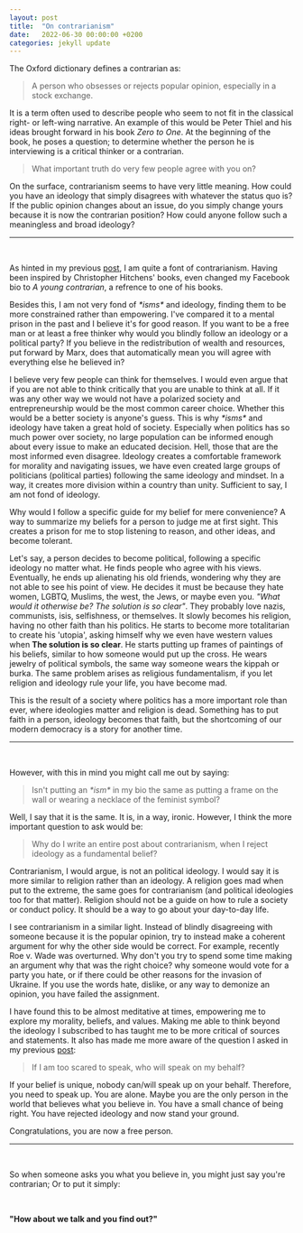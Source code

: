 ```yaml
---
layout: post
title:  "On contrarianism"
date:   2022-06-30 00:00:00 +0200
categories: jekyll update
---
```

The Oxford dictionary defines a contrarian as:

> A person who obsesses or rejects popular opinion, especially in a stock exchange.

It is a term often used to describe people who seem to not fit in the classical right- or left-wing narrative. An example of this would be Peter Thiel and his ideas brought forward in his book *Zero to One*. At the beginning of the book, he poses a question; to determine whether the person he is interviewing is a critical thinker or a contrarian.

> What important truth do very few people agree with you on?

On the surface, contrarianism seems to have very little meaning. How could you have an ideology that simply disagrees with whatever the status quo is? If the public opinion changes about an issue, do you simply change yours because it is now the contrarian position? How could anyone follow such a meaningless and broad ideology?

---
<br>

As hinted in my previous [post][21CenturyMan], I am quite a font of contrarianism. Having been inspired by Christopher Hitchens' books, even changed my Facebook bio to *A young contrarian*, a refrence to one of his books. 

Besides this, I am not very fond of *\*isms\** and ideology, finding them to be more constrained rather than empowering. I've compared it to a mental prison in the past and I believe it's for good reason. If you want to be a free man or at least a free thinker why would you blindly follow an ideology or a political party? If you believe in the redistribution of wealth and resources, put forward by Marx, does that automatically mean you will agree with everything else he believed in? 

I believe very few people can think for themselves. I would even argue that if you are not able to think critically that you are unable to think at all. If it was any other way we would not have a polarized society and entrepreneurship would be the most common career choice. Whether this would be a better society is anyone's guess. This is why *\*isms\** and ideology have taken a great hold of society. Especially when politics has so much power over society, no large population can be informed enough about every issue to make an educated decision. Hell, those that are the most informed even disagree. Ideology creates a comfortable framework for morality and navigating issues, we have even created large groups of politicians (political parties) following the same ideology and mindset. In a way, it creates more division within a country than unity. Sufficient to say, I am not fond of ideology.

Why would I follow a specific guide for my belief for mere convenience? A way to summarize my beliefs for a person to judge me at first sight. This creates a prison for me to stop listening to reason, and other ideas, and become tolerant. 

Let's say, a person decides to become political, following a specific ideology no matter what. He finds people who agree with his views. Eventually, he ends up alienating his old friends, wondering why they are not able to see his point of view. He decides it must be because they hate women, LGBTQ, Muslims, the west, the Jews, or maybe even you. *"What would it otherwise be? The solution is so clear"*. They probably love nazis, communists, isis, selfishness, or themselves. It slowly becomes his religion, having no other faith than his politics. He starts to become more totalitarian to create his 'utopia', asking himself why we even have western values when **The solution is so clear**. He starts putting up frames of paintings of his beliefs, similar to how someone would put up the cross. He wears jewelry of political symbols, the same way someone wears the kippah or burka. The same problem arises as religious fundamentalism, if you let religion and ideology rule your life, you have become mad. 

This is the result of a society where politics has a more important role than ever, where ideologies matter and religion is dead. Something has to put faith in a person, ideology becomes that faith, but the shortcoming of our modern democracy is a story for another time.

---

<br>

However, with this in mind you might call me out by saying:

> Isn't putting an *\*ism\** in my bio the same as putting a frame on the wall or wearing a necklace of the feminist symbol?

Well, I say that it is the same. It is, in a way, ironic. However, I think the more important question to ask would be:

> Why do I write an entire post about contrarianism, when I reject ideology as a fundamental belief? 

Contrarianism, I would argue, is not an political ideology. I would say it is more similar to religion rather than an ideology. A religion goes mad when put to the extreme, the same goes for contrarianism (and political ideologies too for that matter). Religion should not be a guide on how to rule a society or conduct policy. It should be a way to go about your day-to-day life. 


I see contrarianism in a similar light. Instead of blindly disagreeing with someone because it is the popular opinion, try to instead make a coherent argument for why the other side would be correct. For example, recently Roe v. Wade was overturned. Why don't you try to spend some time making an argument why that was the right choice? why someone would vote for a party you hate, or if there could be other reasons for the invasion of Ukraine. If you use the words hate, dislike, or any way to demonize an opinion, you have failed the assignment.

I have found this to be almost meditative at times, empowering me to explore my morality, beliefs, and values. Making me able to think beyond the ideology I subscribed to has taught me to be more critical of sources and statements. It also has made me more aware of the question I asked in my previous [post][21CenturyMan]:

> If I am too scared to speak, who will speak on my behalf?

If your belief is unique, nobody can/will speak up on your behalf.  Therefore, you need to speak up. You are alone.  Maybe you are the only person in the world that believes what you believe in. You have a small chance of being right. You have rejected ideology and now stand your ground. 

Congratulations, you are now a free person.

---
<br>



So when someone asks you what you believe in, you might just say you're contrarian; Or to put it simply:

<br>

**"How about we talk and you find out?"**

[21CenturyMan]: https://calexanderberg.github.io/jekyll/update/2022/06/21/21st-century-man.html